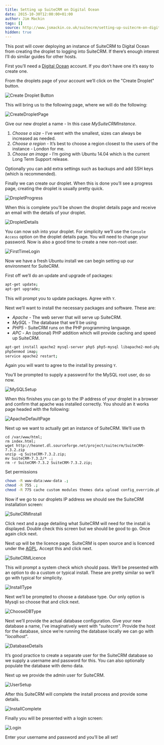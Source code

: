 ```yaml
---
title: Setting up SuiteCRM on Digital Ocean
date: 2015-10-30T12:00:00+01:00
author: Jim Mackin
tags: []
source: http://www.jsmackin.co.uk/suitecrm/setting-up-suitecrm-on-digital-ocean/
hidden: true
---
```


This post will cover deploying an instance of SuiteCRM to Digital Ocean
from creating the droplet to logging into SuiteCRM. If there’s enough
interest I’ll do similar guides for other hosts.

First you’ll need a [Digital Ocean](https://www.digitalocean.com/?refcode=ec80c6be8923) account. If you don’t have one it’s easy to create one.

From the droplets page of your account we’ll click on the "Create
Droplet" button.

![Create Droplet Button](/images/en/community/05CreateDroplet.png)

This will bring us to the following page, where we will do the
following:

![CreateDropletPage](/images/en/community/06CreateDropletPage.png)

Give our new droplet a name - In this case *MySuiteCRMInstance*.

1. *Choose a size* - I’ve went with the smallest, sizes can always be
increased as needed.
2. *Choose a region* - It’s best to choose a region closest to the users of
the instance - London for me.
3. *Choose an image* - I’m going with Ubuntu 14.04 which is the current Long
Term Support release.

Optionally you can add extra settings such as backups and add SSH keys
(which is recommended).

Finally we can create our droplet. When this is done you’ll see a
progress page, creating the droplet is usually pretty quick.

![DropletProgress](/images/en/community/07DropletProgress.png)

When this is complete you’ll be shown the droplet details page and
receive an email with the details of your droplet.

![DropletDetails](/images/en/community/08DropletDetails.png)

You can now ssh into your droplet. For simplicity we’ll use the
`Console Access` option on the droplet details page. You will need to
change your password. Now is also a good time to create a new non-root
user.

![FirstTimeLogin](/images/en/community/09FirstTimeLogin.png)

Now we have a fresh Ubuntu install we can begin setting up our
environment for SuiteCRM.

First off we’ll do an update and upgrade of packages:

```sh
apt-get update;
apt-get upgrade;
```

This will prompt you to update packages. Agree with `Y`.

Next we’ll want to install the necessary packages and software. These
are:

* *Apache* - The web server that will serve up SuiteCRM.
* *MySQL* - The database that we’ll be using
* *PHP5* - SuiteCRM runs on the PHP programming language.
* *APC* - An (optional) PHP addition which will provide caching and speed up
SuiteCRM.

```sh
apt-get install apache2 mysql-server php5 php5-mysql libapache2-mod-php5 php5-mcrypt php-apc php5-imap php5-curl php5-gd unzip;
php5enmod imap;
service apache2 restart;
```

Again you will want to agree to the install by pressing `Y`.

You’ll be prompted to supply a password for the MySQL root user, do so
now.

![MySQLSetup](/images/en/community/10MySQLSetup.png)

When this finishes you can go to the IP address of your droplet in a
browser and confirm that apache was installed correctly. You should an
it works page headed with the following:

![ApacheDefaultPage](/images/en/community/11ApacheDefaultPage.png)

Next up we want to actually get an instance of SuiteCRM. We’ll use th

```
cd /var/www/html;
rm index.html;
wget http://heanet.dl.sourceforge.net/project/suitecrm/SuiteCRM-7.3.2.zip
unzip -q SuiteCRM-7.3.2.zip;
mv SuiteCRM-7.3.2/* .;
rm -r SuiteCRM-7.3.2 SuiteCRM-7.3.2.zip;
```

Set permissions

```sh
chown -R www-data:www-data .;
chmod -R 755 .;
chmod -R 775 cache custom modules themes data upload config_override.php;
```

Now if we go to our droplets IP address we should see the SuiteCRM
installation screen:

![SuiteCRMInstall](/images/en/community/12SuiteCRMInstall.png)

Click next and a page detailing what SuiteCRM will need for the install
is displayed. Double check this screen but we should be good to go. Once
again click next.

Next up will be the licence page. SuiteCRM is open source and is
licenced under the [AGPL](https://en.wikipedia.org/wiki/Affero_General_Public_License).
Accept this and click next.

![SuiteCRMLicence](/images/en/community/13SuiteCRMLicence.png)

This will prompt a system check which should pass. We’ll be presented
with an option to do a custom or typical install. These are pretty
similar so we’ll go with typical for simplicity.

![InstallType](/images/en/community/14InstallType.png)

Next we’ll be prompted to choose a database type. Our only option is
Mysqli so choose that and click next.

![ChooseDBType](/images/en/community/15ChooseDBType.png)

Next we’ll provide the actual database configuration. Give your new
database a name, I’ve imaginatively went with "*suitecrm*". Provide the
host for the database, since we’re running the database locally we can
go with "*localhost*".

![DatabaseDetails](/images/en/community/16DatabaseDetails.png)

It’s good practice to create a separate user for the SuiteCRM database
so we supply a username and password for this. You can also optionally
populate the database with demo data.

Next up we provide the admin user for SuiteCRM.

![UserSetup](/images/en/community/17UserSetup.png)

After this SuiteCRM will complete the install process and provide some
details.

![InstallComplete](/images/en/community/18InstallComplete.png)

Finally you will be presented with a login screen:

![Login](/images/en/community/19Login.png)

Enter your username and password and you’ll be all set!
